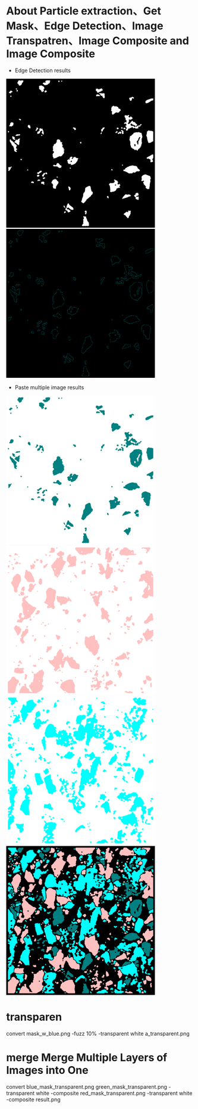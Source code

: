 # About Particle extraction、Get Mask、Edge Detection、Image Transpatren、Image Composite and Image Composite

- Edge Detection results
<p align='left'>  
  <img src='data/result_qaak/caol/2_mask_caolv.png' width='400'/>
  <img src='data/result_qaak/edge_caol/2_mask_caolv.png' width='400'/>
</p>

- Paste multiple image results
<p align='left'>  
  <img src='data/result_qaak/transparent/2_mask_caolv.png' width='400'/>
  <img src='data/result_qaak/transparent/2_mask_fen.png' width='400'/>
  <img src='data/result_qaak/transparent/2_mask_lightblue.png' width='400'/>
  <img src='data/result_qaak/result/2.png' width='400'/>
</p>


















# transparen 
convert mask_w_blue.png -fuzz 10% -transparent white a_transparent.png

# merge Merge Multiple Layers of Images into One
convert blue_mask_transparent.png green_mask_transparent.png -transparent white -composite red_mask_transparent.png -transparent white -composite result.png

